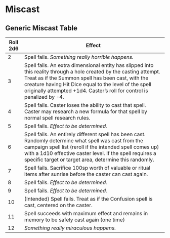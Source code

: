 # Miscast

## Generic Miscast Table

| Roll 2d6 | Effect | 
|----------|--------|
|  2 | Spell fails. _Something really horrible happens._
|  3 | Spell fails. An extra dimensional entity has slipped into this reality through a hole created by the casting attempt. Treat as if the Summon spell has been cast, with the creature having Hit Dice equal  to the level of the spell originally attempted +1d4. Caster’s roll for control is penalized by -4.
|  4 | Spell fails. Caster loses the ability to cast that spell.  Caster may research a new formula for that spell by normal spell research rules.
|  5 | Spell fails. _Effect to be determined._
|  6 | Spell fails. An entirely different spell has been cast. Randomly determine what spell was cast from the campaign spell list (reroll if the intended spell comes up) with a 1d10 effective caster level. If the spell requires a specific target or target area, determine this randomly.
|  7 | Spell fails. Sacrifice 100sp worth of valuable or ritual items after sunrise before the caster can cast again.
|  8 | Spell fails. _Effect to be determined._
|  9 | Spell fails. _Effect to be determined._
| 10 | (Intended) Spell fails. Treat as if the Confusion spell is cast, centered on the caster.
| 11 | Spell succeeds with maximum effect and remains in memory to be safely cast again (one time)
| 12 | _Something really miraculous happens._
